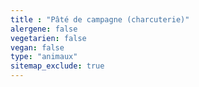 ```yaml
---
title : "Pâté de campagne (charcuterie)"
alergene: false
vegetarien: false
vegan: false
type: "animaux"
sitemap_exclude: true
--- 
```

